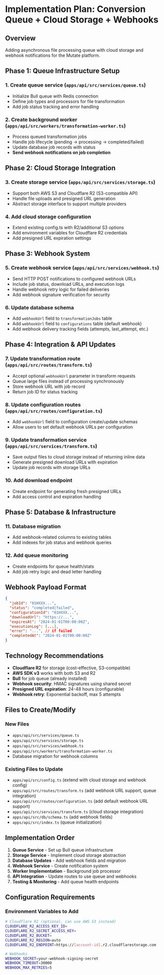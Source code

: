 # Implementation Plan: Conversion Queue + Cloud Storage + Webhooks

## Overview
Adding asynchronous file processing queue with cloud storage and webhook notifications for the Mutate platform.

## Phase 1: Queue Infrastructure Setup

### 1. Create queue service (`apps/api/src/services/queue.ts`)
- Initialize Bull queue with Redis connection
- Define job types and processors for file transformation
- Add job status tracking and error handling

### 2. Create background worker (`apps/api/src/workers/transformation-worker.ts`)
- Process queued transformation jobs
- Handle job lifecycle (pending → processing → completed/failed)
- Update database job records with status
- **Send webhook notifications on job completion**

## Phase 2: Cloud Storage Integration

### 3. Create storage service (`apps/api/src/services/storage.ts`)
- Support both AWS S3 and Cloudflare R2 (S3-compatible API)
- Handle file uploads and presigned URL generation
- Abstract storage interface to support multiple providers

### 4. Add cloud storage configuration
- Extend existing config.ts with R2/additional S3 options
- Add environment variables for Cloudflare R2 credentials
- Add presigned URL expiration settings

## Phase 3: Webhook System

### 5. Create webhook service (`apps/api/src/services/webhook.ts`)
- Send HTTP POST notifications to configured webhook URLs
- Include job status, download URLs, and execution logs
- Handle webhook retry logic for failed deliveries
- Add webhook signature verification for security

### 6. Update database schema
- Add `webhookUrl` field to `transformationJobs` table
- Add `webhookUrl` field to `configurations` table (default webhook)
- Add webhook delivery tracking fields (attempts, last_attempt, etc.)

## Phase 4: Integration & API Updates

### 7. Update transformation route (`apps/api/src/routes/transform.ts`)
- Accept optional `webhookUrl` parameter in transform requests
- Queue large files instead of processing synchronously
- Store webhook URL with job record
- Return job ID for status tracking

### 8. Update configuration routes (`apps/api/src/routes/configuration.ts`)
- Add `webhookUrl` field to configuration create/update schemas
- Allow users to set default webhook URLs per configuration

### 9. Update transformation service (`apps/api/src/services/transform.ts`)
- Save output files to cloud storage instead of returning inline data
- Generate presigned download URLs with expiration
- Update job records with storage URLs

### 10. Add download endpoint
- Create endpoint for generating fresh presigned URLs
- Add access control and expiration handling

## Phase 5: Database & Infrastructure

### 11. Database migration
- Add webhook-related columns to existing tables
- Add indexes for job status and webhook queries

### 12. Add queue monitoring
- Create endpoints for queue health/stats
- Add job retry logic and dead letter handling

## Webhook Payload Format

```json
{
  "jobId": "01HXXX...",
  "status": "completed|failed",
  "configurationId": "01HXXX...",
  "downloadUrl": "https://...",
  "expiresAt": "2024-01-01T00:00:00Z",
  "executionLog": [...],
  "error": "...", // if failed
  "completedAt": "2024-01-01T00:00:00Z"
}
```

## Technology Recommendations

- **Cloudflare R2** for storage (cost-effective, S3-compatible)
- **AWS SDK v3** works with both S3 and R2
- **Bull** for job queue (already installed)
- **Webhook security**: HMAC signatures using shared secret
- **Presigned URL expiration**: 24-48 hours (configurable)
- **Webhook retry**: Exponential backoff, max 5 attempts

## Files to Create/Modify

### New Files
- `apps/api/src/services/queue.ts`
- `apps/api/src/services/storage.ts`
- `apps/api/src/services/webhook.ts`
- `apps/api/src/workers/transformation-worker.ts`
- Database migration for webhook columns

### Existing Files to Update
- `apps/api/src/config.ts` (extend with cloud storage and webhook config)
- `apps/api/src/routes/transform.ts` (add webhook URL support, queue integration)
- `apps/api/src/routes/configuration.ts` (add default webhook URL support)
- `apps/api/src/services/transform.ts` (cloud storage integration)
- `apps/api/src/db/schema.ts` (add webhook fields)
- `apps/api/src/index.ts` (queue initialization)

## Implementation Order

1. **Queue Service** - Set up Bull queue infrastructure
2. **Storage Service** - Implement cloud storage abstraction
3. **Database Updates** - Add webhook fields and migration
4. **Webhook Service** - Create notification system
5. **Worker Implementation** - Background job processor
6. **API Integration** - Update routes to use queue and webhooks
7. **Testing & Monitoring** - Add queue health endpoints

## Configuration Requirements

### Environment Variables to Add
```bash
# Cloudflare R2 (optional, can use AWS S3 instead)
CLOUDFLARE_R2_ACCESS_KEY_ID=
CLOUDFLARE_R2_SECRET_ACCESS_KEY=
CLOUDFLARE_R2_BUCKET=
CLOUDFLARE_R2_REGION=auto
CLOUDFLARE_R2_ENDPOINT=https://[account-id].r2.cloudflarestorage.com

# Webhooks
WEBHOOK_SECRET=your-webhook-signing-secret
WEBHOOK_TIMEOUT=30000
WEBHOOK_MAX_RETRIES=5
```